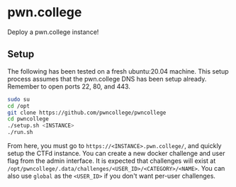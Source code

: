 # pwn.college

Deploy a pwn.college instance!

## Setup

The following has been tested on a fresh ubuntu:20.04 machine.
This setup process assumes that the pwn.college DNS has been setup already.
Remember to open ports 22, 80, and 443.

```bash
sudo su
cd /opt
git clone https://github.com/pwncollege/pwncollege
cd pwncollege
./setup.sh <INSTANCE>
./run.sh
```

From here, you must go to `https://<INSTANCE>.pwn.college/`, and quickly setup the CTFd instance.
You can create a new docker challenge and user flag from the admin interface.
It is expected that challenges will exist at `/opt/pwncollege/.data/challenges/<USER_ID>/<CATEGORY>/<NAME>`.
You can also use `global` as the `<USER_ID>` if you don't want per-user challenges.
